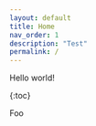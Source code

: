 ```yaml
---
layout: default
title: Home
nav_order: 1
description: "Test"
permalink: /
---
```


Hello world!

{:toc}

Foo
